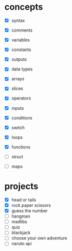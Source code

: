 
# concepts
- [x] syntax
- [x] comments
- [x] variables
- [x] constants
- [x] outputs
- [x] data types
- [x] arrays
- [x] slices
- [x] operators
- [x] inputs
- [x] conditions
- [x] switch
- [x] loops
- [x] functions
- [ ] struct
- [ ] maps


# projects
- [x] head or tails
- [x] rock paper scissors
- [x] guess the number
- [ ] hangman
- [ ] madlibs
- [ ] quiz
- [ ] blackjack
- [ ] choose your own adventure
- [ ] naruto api
